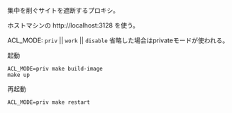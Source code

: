 集中を削ぐサイトを遮断するプロキシ。

ホストマシンの http://localhost:3128 を使う。

ACL_MODE: `priv` || `work` || `disable`
省略した場合はprivateモードが使われる。

起動
```
ACL_MODE=priv make build-image
make up
```

再起動
```
ACL_MODE=priv make restart
```

